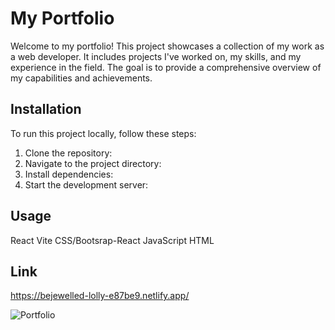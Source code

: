 # My Portfolio

Welcome to my portfolio! This project showcases a collection of my work as a web developer. It includes projects I've worked on, my skills, and my experience in the field. The goal is to provide a comprehensive overview of my capabilities and achievements.

## Installation
To run this project locally, follow these steps:
1. Clone the repository:
2. Navigate to the project directory:
3. Install dependencies:
4. Start the development server:

## Usage
React
Vite
CSS/Bootsrap-React
JavaScript
HTML

## Link
https://bejewelled-lolly-e87be9.netlify.app/

![Portfolio](https://github.com/user-attachments/assets/f4148a9d-a299-4bf3-8a08-17a36e5a7cab)

